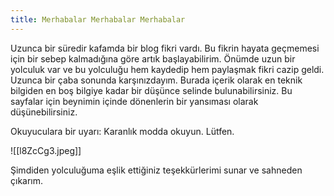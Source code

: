 ```yaml
---
title: Merhabalar Merhabalar Merhabalar
---
```


Uzunca bir süredir kafamda bir blog fikri vardı. Bu fikrin hayata geçmemesi için bir sebep kalmadığına göre artık başlayabilirim. Önümde uzun bir yolculuk var ve bu yolculuğu hem kaydedip hem paylaşmak fikri cazip geldi. Uzunca bir çaba sonunda karşınızdayım. Burada içerik olarak en teknik bilgiden en boş bilgiye kadar bir düşünce selinde bulunabilirsiniz. Bu sayfalar için beynimin içinde dönenlerin bir yansıması olarak düşünebilirsiniz.

Okuyuculara bir uyarı: Karanlık modda okuyun. Lütfen.

![[l8ZcCg3.jpeg]]


Şimdiden yolculuğuma eşlik ettiğiniz teşekkürlerimi sunar ve sahneden çıkarım.


<script src="https://giscus.app/client.js"
        data-repo="Rezillique/my-notes"
        data-repo-id="R_kgDONjvPNw"
        data-category="Announcements"
        data-category-id="DIC_kwDONjvPN84ClpQq"
        data-mapping="pathname"
        data-strict="0"
        data-reactions-enabled="1"
        data-emit-metadata="0"
        data-input-position="bottom"
        data-theme="dark"
        data-lang="en"
        crossorigin="anonymous"
        async>
</script>